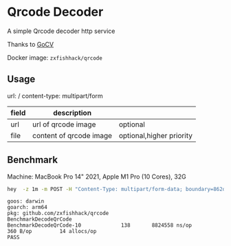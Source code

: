 
# Qrcode Decoder

A simple Qrcode decoder http service

Thanks to [GoCV](https://github.com/hybridgroup/gocv)

Docker image: `zxfishhack/qrcode`

## Usage

url: /
content-type: multipart/form

|field| description             |                  |
|---|-------------------------|------------------|
|url| url of qrcode image     | optional         |
|file| content of qrcode image | optional,higher priority |


## Benchmark

Machine: MacBook Pro 14" 2021, Apple M1 Pro (10 Cores), 32G

```bash
hey  -z 1m -m POST -H "Content-Type: multipart/form-data; boundary=862d8f33b69588ae76771bcbdaf6037586418b21b042fbc9ba017ed75a9f" -T "multipart/form-data" -D req.txt http://localhost:8080/
```

```
goos: darwin
goarch: arm64
pkg: github.com/zxfishhack/qrcode
BenchmarkDecodeQrCode
BenchmarkDecodeQrCode-10    	     138	   8824558 ns/op	     360 B/op	      14 allocs/op
PASS
```